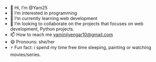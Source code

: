 - 👋 Hi, I’m @Yam25
- 👀 I’m interested in programming
- 🌱 I’m currently learning web development
- 💞️ I’m looking to collaborate on the projects that focuses on web development, Python projects.
- 📫 How to reach me yaminiiyengar10@gmail.com
- 😄 Pronouns: she/her
- ⚡ Fun fact: i spend my time free time sleeping, painting or watching movies/series.

<!---
Yam25/Yam25 is a ✨ special ✨ repository because its `README.md` (this file) appears on your GitHub profile.
You can click the Preview link to take a look at your changes.
--->
